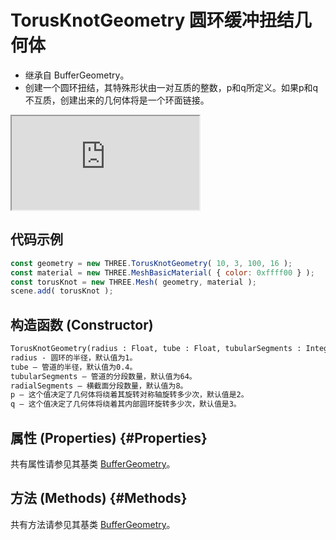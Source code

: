 # TorusKnotGeometry 圆环缓冲扭结几何体

- 继承自 BufferGeometry。
- 创建一个圆环扭结，其特殊形状由一对互质的整数，p和q所定义。如果p和q不互质，创建出来的几何体将是一个环面链接。

<iframe id="scene" src="https://threejs.org/docs/scenes/geometry-browser.html#TorusKnotGeometry"></iframe>

## 代码示例

```js
const geometry = new THREE.TorusKnotGeometry( 10, 3, 100, 16 );
const material = new THREE.MeshBasicMaterial( { color: 0xffff00 } );
const torusKnot = new THREE.Mesh( geometry, material );
scene.add( torusKnot );
```

## 构造函数 (Constructor)

```md
TorusKnotGeometry(radius : Float, tube : Float, tubularSegments : Integer, radialSegments : Integer, p : Integer, q : Integer)
radius - 圆环的半径，默认值为1。
tube — 管道的半径，默认值为0.4。
tubularSegments — 管道的分段数量，默认值为64。
radialSegments — 横截面分段数量，默认值为8。
p — 这个值决定了几何体将绕着其旋转对称轴旋转多少次，默认值是2。
q — 这个值决定了几何体将绕着其内部圆环旋转多少次，默认值是3。
```

## 属性 (Properties) {#Properties}

共有属性请参见其基类 [BufferGeometry](../core/BufferGeometry#Properties)。

## 方法 (Methods) {#Methods}

共有方法请参见其基类 [BufferGeometry](../core/BufferGeometry#Methods)。